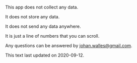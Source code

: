 This app does not collect any data.

It does not store any data.

It does not send any data anywhere.

It is just a line of numbers that you can scroll.

Any questions can be answered by johan.walles@gmail.com.

This text last updated on 2020-09-12.
